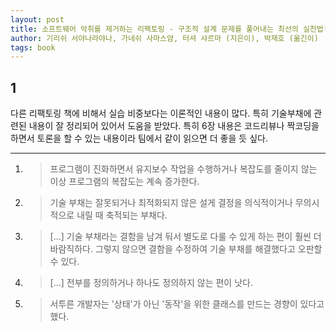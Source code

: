 ```yaml
---
layout: post
title: 소프트웨어 악취를 제거하는 리팩토링 - 구조적 설계 문제를 풀어내는 최선의 실천법!
author: 기리쉬 서야나라야나, 가네쉬 사마스얌, 터셔 샤르마 (지은이), 박재호 (옮긴이) 
tags: book
---
```


## 1
다른 리팩토링 책에 비해서 실습 비중보다는 이론적인 내용이 많다. 특히 기술부채에 관련된 내용이 잘 정리되어 있어서 도움을 받았다. 특히 6장 내용은 코드리뷰나 짝코딩을 하면서 토론을 할 수 있는 내용이라 팀에서 같이 읽으면 더 좋을 듯 싶다.

----

1. > 프로그램이 진화하면서 유지보수 작업을 수행하거나 복잡도를 줄이지 않는 이상 프로그램의 복잡도는 계속 증가한다.

2. > 기술 부채는 잘못되거나 최적화되지 않은 설게 결정을 의식적이거나 무의시적으로 내릴 때 축적되는 부채다.

3. > [...] 기술 부채라는 결함을 남겨 둬서 별도로 다룰 수 있게 하는 편이 훨씬 더 바람직하다. 그렇지 않으면 결함을 수정하여 기술 부채를 해결했다고 오판할 수 있다.

4. > [...] 전부를 정의하거나 하나도 정의하지 않는 편이 낫다.

5. > 서투른 개발자는 '상태'가 아닌 '동작'을 위한 클래스를 만드는 경향이 있다고 했다.